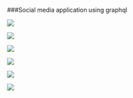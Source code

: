 ###Social media application using graphql

[![](https://www.linkpicture.com/q/Screenshot_4_76.png)](https://www.linkpicture.com/q/Screenshot_4_76.png)

[![](https://www.linkpicture.com/q/Screenshot_5_55.png)](https://www.linkpicture.com/q/Screenshot_5_55.png)

[![](https://www.linkpicture.com/q/Screenshot_6_77.png)](https://www.linkpicture.com/q/Screenshot_6_77.png)

[![](https://www.linkpicture.com/q/Screenshot_7_56.png)](https://www.linkpicture.com/q/Screenshot_7_56.png)

[![](https://www.linkpicture.com/q/Screenshot_8_47.png)](https://www.linkpicture.com/q/Screenshot_8_47.png)

[![](https://www.linkpicture.com/q/Screenshot_9_53.png)](https://www.linkpicture.com/q/Screenshot_9_53.png) 
